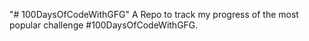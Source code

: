 "# 100DaysOfCodeWithGFG" 
A Repo to track my progress of the most popular challenge #100DaysOfCodeWithGFG.
